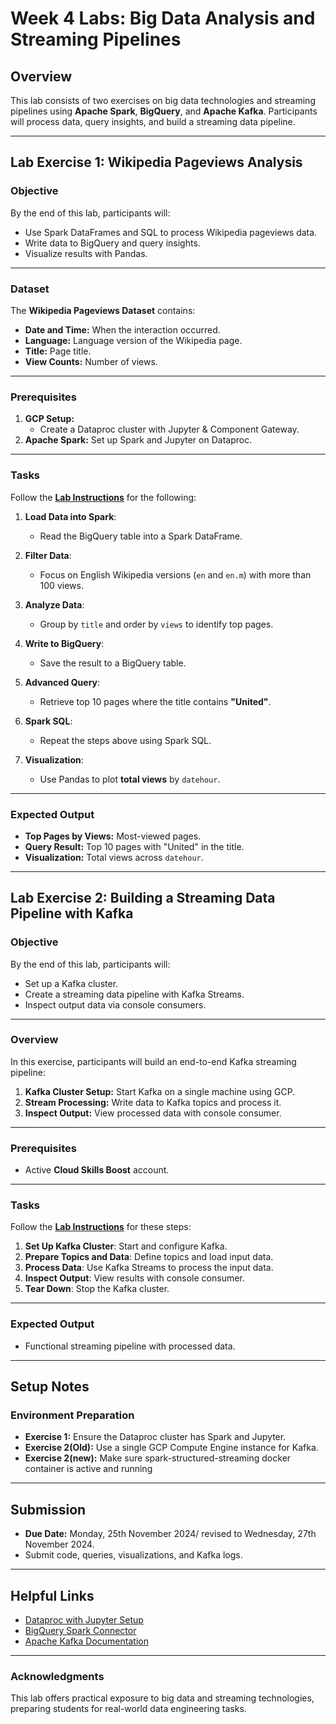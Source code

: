 # Week 4 Labs: Big Data Analysis and Streaming Pipelines

## Overview
This lab consists of two exercises on big data technologies and streaming pipelines using **Apache Spark**, **BigQuery**, and **Apache Kafka**. Participants will process data, query insights, and build a streaming data pipeline.

---

## Lab Exercise 1: Wikipedia Pageviews Analysis

### Objective
By the end of this lab, participants will:
- Use Spark DataFrames and SQL to process Wikipedia pageviews data.
- Write data to BigQuery and query insights.
- Visualize results with Pandas.

---

### Dataset
The **Wikipedia Pageviews Dataset** contains:
- **Date and Time:** When the interaction occurred.
- **Language:** Language version of the Wikipedia page.
- **Title:** Page title.
- **View Counts:** Number of views.

---

### Prerequisites
1. **GCP Setup:**
   - Create a Dataproc cluster with Jupyter & Component Gateway.
2. **Apache Spark:** Set up Spark and Jupyter on Dataproc.

---

### Tasks
Follow the [**Lab Instructions**](#) for the following:

1. **Load Data into Spark**:
   - Read the BigQuery table into a Spark DataFrame.

2. **Filter Data**:
   - Focus on English Wikipedia versions (`en` and `en.m`) with more than 100 views.

3. **Analyze Data**:
   - Group by `title` and order by `views` to identify top pages.

4. **Write to BigQuery**:
   - Save the result to a BigQuery table.

5. **Advanced Query**:
   - Retrieve top 10 pages where the title contains **"United"**.

6. **Spark SQL**:
   - Repeat the steps above using Spark SQL.

7. **Visualization**:
   - Use Pandas to plot **total views** by `datehour`.

---

### Expected Output
- **Top Pages by Views:** Most-viewed pages.
- **Query Result:** Top 10 pages with "United" in the title.
- **Visualization:** Total views across `datehour`.

---

## Lab Exercise 2: Building a Streaming Data Pipeline with Kafka

### Objective
By the end of this lab, participants will:
- Set up a Kafka cluster.
- Create a streaming data pipeline with Kafka Streams.
- Inspect output data via console consumers.

---

### Overview
In this exercise, participants will build an end-to-end Kafka streaming pipeline:
1. **Kafka Cluster Setup:** Start Kafka on a single machine using GCP.
2. **Stream Processing:** Write data to Kafka topics and process it.
3. **Inspect Output:** View processed data with console consumer.

---

### Prerequisites
- Active **Cloud Skills Boost** account.

---

### Tasks
Follow the [**Lab Instructions**](#) for these steps:

1. **Set Up Kafka Cluster**: Start and configure Kafka.
2. **Prepare Topics and Data**: Define topics and load input data.
3. **Process Data**: Use Kafka Streams to process the input data.
4. **Inspect Output**: View results with console consumer.
5. **Tear Down**: Stop the Kafka cluster.

---

### Expected Output
- Functional streaming pipeline with processed data.

---

## Setup Notes
### Environment Preparation
- **Exercise 1:** Ensure the Dataproc cluster has Spark and Jupyter.
- **Exercise 2(Old):** Use a single GCP Compute Engine instance for Kafka.
- **Exercise 2(new):** Make sure spark-structured-streaming docker container is active and running

---

## Submission
- **Due Date:** Monday, 25th November 2024/ revised to Wednesday, 27th November 2024.
- Submit code, queries, visualizations, and Kafka logs.

---

## Helpful Links
- [Dataproc with Jupyter Setup](https://cloud.google.com/dataproc/docs/concepts/jupyter)
- [BigQuery Spark Connector](https://cloud.google.com/dataproc/docs/tutorials/bigquery-connector-spark)
- [Apache Kafka Documentation](https://kafka.apache.org/documentation/streams)

---

### Acknowledgments
This lab offers practical exposure to big data and streaming technologies, preparing students for real-world data engineering tasks.
